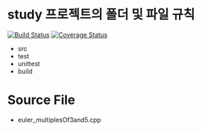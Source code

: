 # study 프로젝트의 폴더 및 파일 규칙
[![Build Status](https://travis-ci.com/ImmortalChaos/study.svg?branch=master)](https://travis-ci.com/ImmortalChaos/study) [![Coverage Status](https://coveralls.io/repos/github/ImmortalChaos/study/badge.svg?branch=master)](https://coveralls.io/github/ImmortalChaos/study?branch=master)

* src
* test
* unittest
* build

# Source File

* euler_multiplesOf3and5.cpp
